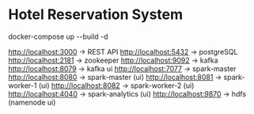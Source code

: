 # Hotel Reservation System

docker-compose up --build -d

[http://localhost:3000](http://localhost:3000) -> REST API
[http://localhost:5432](http://localhost:5432) -> postgreSQL
[http://localhost:2181](http://localhost:2181) -> zookeeper
[http://localhost:9092](http://localhost:9092) -> kafka
[http://localhost:8079](http://localhost:8079) -> kafka ui
[http://localhost:7077](http://localhost:7077) -> spark-master
[http://localhost:8080](http://localhost:8080) -> spark-master (ui)
[http://localhost:8081](http://localhost:8081) -> spark-worker-1 (ui)
[http://localhost:8082](http://localhost:8082) -> spark-worker-2 (ui)
[http://localhost:4040](http://localhost:4040) -> spark-analytics (ui)
[http://localhost:9870](http://localhost:9870) -> hdfs (namenode ui)
